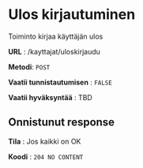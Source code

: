 # Ulos kirjautuminen

Toiminto kirjaa käyttäjän ulos

**URL** : /kayttajat/uloskirjaudu

**Metodi**: `POST`

**Vaatii tunnistautumisen** : `FALSE`

**Vaatii hyväksyntää** : TBD

## Onnistunut response

**Tila** : Jos kaikki on OK

**Koodi** : `204 NO CONTENT`


